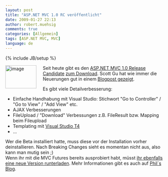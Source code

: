 ```yaml
---
layout: post
title: "ASP.NET MVC 1.0 RC veröffentlicht"
date: 2009-01-27 22:13
author: robert.muehsig
comments: true
categories: [Allgemein]
tags: [ASP.NET MVC, MVC]
language: de
---
```

{% include JB/setup %}
<p><a href="{{BASE_PATH}}/assets/wp-images/image604.png"><img style="border-top-width: 0px; border-left-width: 0px; border-bottom-width: 0px; margin: 0px 20px 0px 0px; border-right-width: 0px" height="72" alt="image" src="{{BASE_PATH}}/assets/wp-images/image-thumb582.png" width="97" align="left" border="0" /></a> Seit heute gibt es den <a href="http://www.asp.net/mvc">ASP.NET MVC 1.0 Release Candidate</a> <a href="http://go.microsoft.com/fwlink/?LinkID=141184&amp;clcid=0x409">zum Download</a>. Scott Gu hat wie immer die Neuerungen gut in einem <a href="http://weblogs.asp.net/scottgu/archive/2009/01/27/asp-net-mvc-1-0-release-candidate-now-available.aspx">Blogpost gezeigt</a>. </p> 
<!--more-->
  <p>Es gibt viele Detailverbesserung:</p>  <ul>   <li>Einfache Handhabung mit Visual Studio: Stichwort &quot;Go to Controller&quot; / &quot;Go to View&quot; / &quot;Add View&quot; etc. </li>    <li>AJAX Verbesserungen </li>    <li>FileUpload / &quot;Download&quot; Verbessungen z.B. FileResult bzw. Mapping beim Fileupload </li>    <li>Templating mit <a href="http://www.hanselman.com/blog/T4TextTemplateTransformationToolkitCodeGenerationBestKeptVisualStudioSecret.aspx">Visual Studio T4</a> </li>    <li>... </li> </ul>  <p>Wer die Beta installiert hatte, muss diese vor der Installation vorher deinstallieren. Nach Breaking Changes sieht es momentan nicht aus, also kann man mutig sein ;)   <br />Wenn ihr mit die MVC Futures bereits ausprobiert habt, m&#252;sst <a href="http://www.codeplex.com/aspnet/Release/ProjectReleases.aspx?ReleaseId=22359">ihr ebenfalls eine neue Version runterladen</a>. Mehr Informationen gibt es auch auf <a href="http://haacked.com/archive/2009/01/27/aspnetmvc-release-candidate.aspx">Phil&#180;s Blog</a>.</p>
